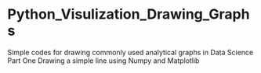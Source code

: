 # Python_Visulization_Drawing_Graphs
Simple codes for drawing commonly used analytical graphs in Data Science
Part One
Drawing a simple line using Numpy and Matplotlib 

